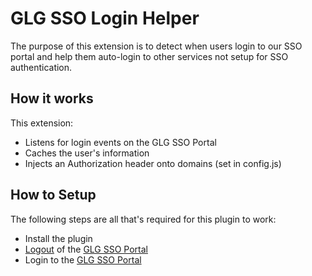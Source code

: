 GLG SSO Login Helper
===============

The purpose of this extension is to detect when users login to our SSO portal and help them auto-login to other services not setup for SSO authentication.

## How it works

This extension:

* Listens for login events on the GLG SSO Portal  
* Caches the user's information  
* Injects an Authorization header onto domains (set in config.js)

## How to Setup

The following steps are all that's required for this plugin to work:

* Install the plugin
* [Logout](https://my.glgroup.com/LogoutServlet) of the [GLG SSO Portal](https://my.glgroup.com)
* Login to the [GLG SSO Portal](https://my.glgroup.com)
